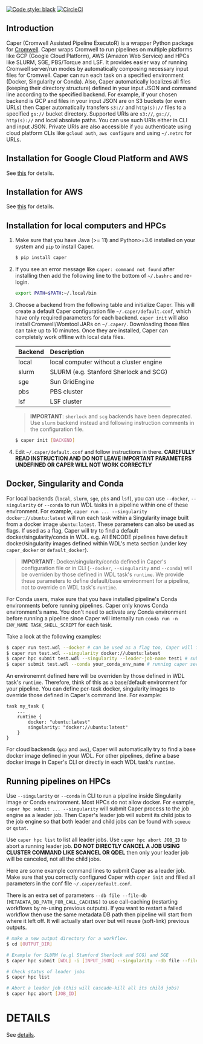 [![Code style: black](https://img.shields.io/badge/code%20style-black-000000.svg)](https://github.com/psf/black) [![CircleCI](https://circleci.com/gh/ENCODE-DCC/caper.svg?style=svg)](https://circleci.com/gh/ENCODE-DCC/caper)


## Introduction

Caper (Cromwell Assisted Pipeline ExecutoR) is a wrapper Python package for [Cromwell](https://github.com/broadinstitute/cromwell/). Caper wraps Cromwell to run pipelines on multiple platforms like GCP (Google Cloud Platform), AWS (Amazon Web Service) and HPCs like SLURM, SGE, PBS/Torque and LSF. It provides easier way of running Cromwell server/run modes by automatically composing necessary input files for Cromwell. Caper can run each task on a specified environment (Docker, Singularity or Conda). Also, Caper automatically localizes all files (keeping their directory structure) defined in your input JSON and command line according to the specified backend. For example, if your chosen backend is GCP and files in your input JSON are on S3 buckets (or even URLs) then Caper automatically transfers `s3://` and `http(s)://` files to a specified `gs://` bucket directory. Supported URIs are `s3://`, `gs://`, `http(s)://` and local absolute paths. You can use such URIs either in CLI and input JSON. Private URIs are also accessible if you authenticate using cloud platform CLIs like `gcloud auth`, `aws configure` and using `~/.netrc` for URLs.


## Installation for Google Cloud Platform and AWS

See [this](scripts/gcp_caper_server/README.md) for details.


## Installation for AWS

See [this](scripts/aws_caper_server/README.md) for details.


## Installation for local computers and HPCs

1) Make sure that you have Java (>= 11) and Python>=3.6 installed on your system and `pip` to install Caper.

	```bash
	$ pip install caper
	```

2) If you see an error message like `caper: command not found` after installing then add the following line to the bottom of `~/.bashrc` and re-login.

	```bash
	export PATH=$PATH:~/.local/bin
	```

3) Choose a backend from the following table and initialize Caper. This will create a default Caper configuration file `~/.caper/default.conf`, which have only required parameters for each backend. `caper init` will also install Cromwell/Womtool JARs on `~/.caper/`. Downloading those files can take up to 10 minutes. Once they are installed, Caper can completely work offline with local data files.

	**Backend**|**Description**
	:--------|:-----
	local | local computer without a cluster engine
	slurm | SLURM (e.g. Stanford Sherlock and SCG)
	sge | Sun GridEngine
	pbs | PBS cluster
	lsf | LSF cluster

	> **IMPORTANT**: `sherlock` and `scg` backends have been deprecated. Use `slurm` backend instead and following instruction comments in the configuration file.

	```bash
	$ caper init [BACKEND]
	```

4) Edit `~/.caper/default.conf` and follow instructions in there. **CAREFULLY READ INSTRUCTION AND DO NOT LEAVE IMPORTANT PARAMETERS UNDEFINED OR CAPER WILL NOT WORK CORRECTLY**


## Docker, Singularity and Conda

For local backends (`local`, `slurm`, `sge`, `pbs` and `lsf`), you can use `--docker`, `--singularity` or `--conda` to run WDL tasks in a pipeline within one of these environment. For example, `caper run ... --singularity docker://ubuntu:latest` will run each task within a Singularity image built from a docker image `ubuntu:latest`. These parameters can also be used as flags. If used as a flag, Caper will try to find a default docker/singularity/conda in WDL. e.g. All ENCODE pipelines have default docker/singularity images defined within WDL's meta section (under key `caper_docker` or `default_docker`).

> **IMPORTANT**: Docker/singularity/conda defined in Caper's configuration file or in CLI (`--docker`, `--singularity` and `--conda`) will be overriden by those defined in WDL task's `runtime`. We provide these parameters to define default/base environment for a pipeline, not to override on WDL task's `runtime`.

For Conda users, make sure that you have installed pipeline's Conda environments before running pipelines. Caper only knows Conda environment's name. You don't need to activate any Conda environment before running a pipeline since Caper will internally run `conda run -n ENV_NAME TASK_SHELL_SCRIPT` for each task.

Take a look at the following examples:
```bash
$ caper run test.wdl --docker # can be used as a flag too, Caper will find a docker image defined in WDL
$ caper run test.wdl --singularity docker://ubuntu:latest
$ caper hpc submit test.wdl --singularity --leader-job-name test1 # submit to job engine and use singularity defined in WDL
$ caper submit test.wdl --conda your_conda_env_name # running caper server is required
```

An environemnt defined here will be overriden by those defined in WDL task's `runtime`. Therefore, think of this as a base/default environment for your pipeline. You can define per-task docker, singularity images to override those defined in Caper's command line. For example:
```wdl
task my_task {
	...
	runtime {
		docker: "ubuntu:latest"
		singularity: "docker://ubuntu:latest"
	}
}
```

For cloud backends (`gcp` and `aws`), Caper will automatically try to find a base docker image defined in your WDL. For other pipelines, define a base docker image in Caper's CLI or directly in each WDL task's `runtime`.


## Running pipelines on HPCs

Use `--singularity` or `--conda` in CLI to run a pipeline inside Singularity image or Conda environment. Most HPCs do not allow docker. For example, `caper hpc submit ... --singularity` will submit Caper process to the job engine as a leader job. Then Caper's leader job will submit its child jobs to the job engine so that both leader and child jobs can be found with `squeue` or `qstat`.

Use `caper hpc list` to list all leader jobs. Use `caper hpc abort JOB_ID` to abort a running leader job. **DO NOT DIRECTLY CANCEL A JOB USING CLUSTER COMMAND LIKE SCANCEL OR QDEL** then only your leader job will be canceled, not all the child jobs.

Here are some example command lines to submit Caper as a leader job. Make sure that you correctly configured Caper with `caper init` and filled all parameters in the conf file `~/.caper/default.conf`.

There is an extra set of parameters `--db file --file-db [METADATA_DB_PATH_FOR_CALL_CACHING]` to use call-caching (restarting workflows by re-using previous outputs). If you want to restart a failed workflow then use the same metadata DB path then pipeline will start from where it left off. It will actually start over but will reuse (soft-link) previous outputs.

```bash
# make a new output directory for a workflow.
$ cd [OUTPUT_DIR]

# Example for SLURM (e.gl Stanford Sherlock and SCG) and SGE
$ caper hpc submit [WDL] -i [INPUT_JSON] --singularity --db file --file-db [METADATA_DB_PATH_FOR_CALL_CACHING]

# Check status of leader jobs
$ caper hpc list

# Abort a leader job (this will cascade-kill all its child jobs)
$ caper hpc abort [JOB_ID]
```


# DETAILS

See [details](DETAILS.md).

